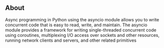## About
Async programming in Python using the asyncio module allows you to write concurrent code that is easy to read, write, and maintain. The asyncio module provides a framework for writing single-threaded concurrent code using coroutines, multiplexing I/O access over sockets and other resources, running network clients and servers, and other related primitives
